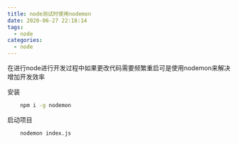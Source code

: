 ```yaml
---
title: node测试时使用nodemon
date: 2020-06-27 22:18:14
tags:
  - node
categories:
  - node
---
```

在进行node进行开发过程中如果更改代码需要频繁重启可是使用nodemon来解决增加开发效率

安装

```bash
    npm i -g nodemon
```

启动项目

```bash
    nodemon index.js
```
